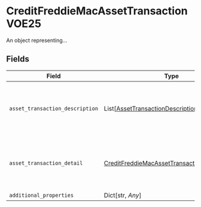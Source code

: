 # CreditFreddieMacAssetTransactionVOE25

An object representing...


## Fields

| Field                                                                                                             | Type                                                                                                              | Required                                                                                                          | Description                                                                                                       |
| ----------------------------------------------------------------------------------------------------------------- | ----------------------------------------------------------------------------------------------------------------- | ----------------------------------------------------------------------------------------------------------------- | ----------------------------------------------------------------------------------------------------------------- |
| `asset_transaction_description`                                                                                   | List[[AssetTransactionDescription](../../models/shared/assettransactiondescription.md)]                           | :heavy_check_mark:                                                                                                | Documentation not found in the MISMO model viewer and not provided by Freddie Mac.                                |
| `asset_transaction_detail`                                                                                        | [CreditFreddieMacAssetTransactionDetailVOE25](../../models/shared/creditfreddiemacassettransactiondetailvoe25.md) | :heavy_check_mark:                                                                                                | Documentation not found in the MISMO model viewer and not provided by Freddie Mac.                                |
| `additional_properties`                                                                                           | Dict[str, *Any*]                                                                                                  | :heavy_minus_sign:                                                                                                | N/A                                                                                                               |
